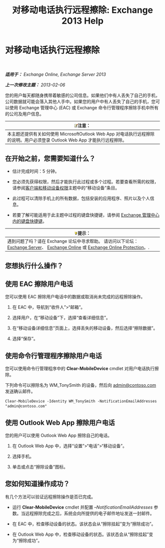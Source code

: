 ﻿---
title: '对移动电话执行远程擦除: Exchange 2013 Help'
TOCTitle: 对移动电话执行远程擦除
ms:assetid: 67ba838e-031d-4a98-b277-170683b6f520
ms:mtpsurl: https://technet.microsoft.com/zh-cn/library/Aa998614(v=EXCHG.150)
ms:contentKeyID: 52061369
ms.date: 01/11/2018
mtps_version: v=EXCHG.150
ms.translationtype: HT
---

# 对移动电话执行远程擦除

 

_**适用于：** Exchange Online, Exchange Server 2013_

_**上一次修改主题：** 2013-02-06_

您的用户每天都随身携带着敏感的公司信息。如果他们中有人丢失了自己的手机，公司数据就可能会落入其他人手中。如果您的用户中有人丢失了自己的手机，您可以使用 Exchange 管理中心 (EAC) 或 Exchange 命令行管理程序擦除手机中所有的公司及用户信息。

<table>
<thead>
<tr class="header">
<th><img src="images/Bb124558.note(EXCHG.150).gif" title="注意" alt="注意" />注意：</th>
</tr>
</thead>
<tbody>
<tr class="odd">
<td>本主题还提供有关如何使用 MicrosoftOutlook Web App 对电话执行远程擦除的说明。用户必须登录 Outlook Web App 才能执行远程擦除。</td>
</tr>
</tbody>
</table>


## 在开始之前，您需要知道什么？

  - 估计完成时间：5 分钟。

  - 您必须先获得权限，然后才能执行此过程或多个过程。若要查看所需的权限，请参阅[客户端和移动设备权限](clients-and-mobile-devices-permissions-exchange-2013-help.md)主题中的“移动设备”条目。

  - 此过程可以清除手机上的所有数据，包括安装的应用程序、照片以及个人信息。

  - 若要了解可能适用于此主题中过程的键盘快捷键，请参阅 [Exchange 管理中心内的键盘快捷键](keyboard-shortcuts-in-the-exchange-admin-center-exchange-online-protection-help.md)。

<table>
<thead>
<tr class="header">
<th><img src="images/Bb124558.tip(EXCHG.150).gif" title="提示" alt="提示" />提示：</th>
</tr>
</thead>
<tbody>
<tr class="odd">
<td>遇到问题了吗？请在 Exchange 论坛中寻求帮助。 请访问以下论坛：<a href="https://go.microsoft.com/fwlink/p/?linkid=60612">Exchange Server</a>、 <a href="https://go.microsoft.com/fwlink/p/?linkid=267542">Exchange Online</a> 或 <a href="https://go.microsoft.com/fwlink/p/?linkid=285351">Exchange Online Protection</a>。.</td>
</tr>
</tbody>
</table>


## 您想执行什么操作？

## 使用 EAC 擦除用户电话

您可以使用 EAC 擦除用户电话中的数据或取消尚未完成的远程擦除操作。

1.  在 EAC 中，导航到“收件人”\>“邮箱”。

2.  选择用户，在“移动设备”下，选择“查看详细信息”。

3.  在“移动设备详细信息”页面上，选择丢失的移动设备，然后选择“擦除数据”。

4.  选择“保存”。

## 使用命令行管理程序擦除用户电话

您可以使用命令行管理程序中的 **Clear-MobileDevice** cmdlet 对用户电话执行擦除。

下列命令可以擦除名为 WM\_TonySmith 的设备，然后向 admin@contoso.com 发送确认邮件。

    Clear-MobileDevice -Identity WM_TonySmith -NotificationEmailAddresses "admin@contoso.com"

## 使用 Outlook Web App 擦除用户电话

您的用户可以使用 Outlook Web App 擦除自己的电话。

1.  在 Outlook Web App 中，选择“设置”\>“电话”\>“移动设备”。

2.  选择手机。

3.  单击或点击“擦除设备”图标。

## 您如何知道操作成功？

有几个方法可以验证远程擦除操作是否已完成。

  - 运行 **Clear-MobileDevice** cmdlet 并配置 *–NotificationEmailAddresses* 参数。当远程擦除完成之后，系统会向所提供的电子邮件地址发送一封邮件。

  - 在 EAC 中，检查移动设备的状态。该状态会从“擦除挂起”变为“擦除成功”。

  - 在 Outlook Web App 中，检查移动设备的状态。该状态会从“擦除挂起”变为“擦除成功”。

